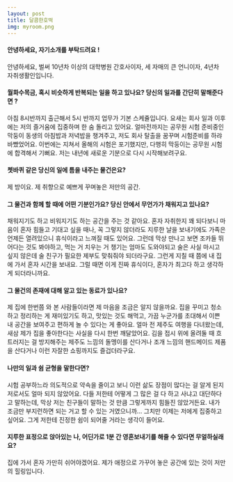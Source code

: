 ```yaml
---
layout: post
title: 달콤한호떡
img: myroom.png
---
```



#### 안녕하세요, 자기소개를 부탁드려요 !

안녕하세요, 벌써 10년차 이상의 대학병원 간호사이자, 세 자매의 큰 언니이자, 4년차 자취생활인입니다. 

#### 월화수목금, 혹시 비슷하게 반복되는 일을 하고 있나요? 당신의 일과를 간단히 말해준다면 ?

아침 8시반까지 출근해서 5시 반까지 업무가 기본 스케쥴입니다. 요새는 회사 일과 이후에는 저의 즐거움에 집중하며 한 숨 돌리고 있어요. 얼마전까지는 공무원 시험 준비중인 막둥이 동생의 아침밥과 저녁밥을 챙겨주고, 저도 회사 탈출을 꿈꾸며 시험준비를 하랴 바빴었어요. 이번에는 지쳐서 올해의 시험은 포기했지만, 다행히 막둥이는 공무원 시험에 합격해서 기뻐요. 저는 내년에 새로운 기분으로 다시 시작해보려구요. 

#### 쳇바퀴 같은 당신의 일에 틈을 내주는 물건은요?

제 방이요. 제 취향으로 예쁘게 꾸며놓은 저만의 공간.

#### 그 물건과 함께 할 때에 어떤 기분인가요? 당신 안에서 무언가가 채워지고 있나요?

채워지기도 하고 비워지기도 하는 공간을 주는 것 같아요. 
혼자 자취한지 꽤 되다보니 마음이 혼자 힘들고 기대고 싶을 때나, 꼭 그렇지 않더라도 지루한 날을 보내기에도 가족은 언제든 열려있으니 휴식이라고 느껴질 때도 있어요. 
그런데 막상 만나고 보면 조카들 뛰어다는 것도 봐야하고, 먹는 거 치우는 거 챙기는 엄마도 도와야되고 술은 사실 마시고 싶지 않은데 술 친구가 필요한 제부도 맞춰줘야 되더라구요. 
그런게 지칠 때 쯤에 내 집에 가서 혼자 시간을 보내요. 그럴 때면 이게 진짜 휴식이다, 혼자가 최고다 하고 생각하게 되더라니까요. 

#### 그 물건의 존재에 대해 알고 있는 동료가 있나요?

제 집에 한번쯤 와 본 사람들이라면 제 마음을 조금은 알지 않을까요. 
집을 꾸미고 청소하고 정리하는 게 재미있기도 하고, 맛있는 것도 해먹고, 가끔 누군가를 초대해서 이쁜 내 공간을 보여주고 편하게 놀 수 있다는 게 좋아요. 
얼마 전 제주도 여행을 다녀왔는데, 새삼 제가 집을 좋아한다는 사실을 다시 한번 깨달았어요. 김을 접시 위에 올려둘 때 흐트러지는 걸 방지해주는 제주도 느낌의 돌멩이를 산다거나 조개 느낌의 핸드메이드 제품을 산다거나 이런 자잘한 쇼핑까지도 즐겁더라구요.


#### 나만의 일과 쉼 균형을 말한다면?

시험 공부하느라 의도적으로 약속을 줄이고 보니 이런 삶도 장점이 많다는 걸 알게 된지 저로서도 얼마 되지 않았어요.
다들 저한테 어떻게 그 많은 걸 다 하고 사냐고 대단하다고 말하는데, 막상 저는 친구들이 말하는 것 만큼 그렇게까지 힘들진 않았거든요. 
내가 조금만 부지런하면 되는 거고 할 수 있는 거였으니까... 그치만 이제는 저에게 집중하고 싶어요. 그게 저한테 진정한 쉼이 되어줄 거라는 생각이 들어요.   


#### 지루한 표정으로 앉아있는 나, 어딘가로 1분 간 영혼보내기를 해줄 수 있다면 무얼하실래요?

집에 가서 혼자 가만히 쉬어야겠어요. 제가 애정으로 가꾸어 놓은 공간에 있는 것이 저만의 힐링입니다. 
